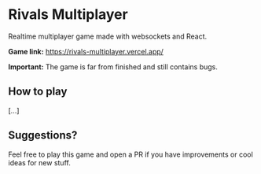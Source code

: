 # Rivals Multiplayer

Realtime multiplayer game made with websockets and React.

**Game link:** https://rivals-multiplayer.vercel.app/

**Important:** The game is far from finished and still contains bugs.

## How to play

[...]

## Suggestions?

Feel free to play this game and open a PR if you have improvements or cool ideas for new stuff.
